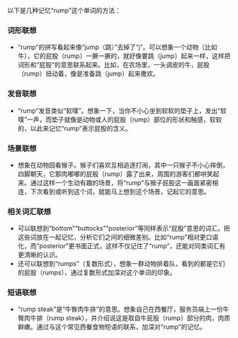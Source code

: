 以下是几种记忆“rump”这个单词的方法：

### 词形联想
 - “rump”的拼写看起来像“jump（跳）”去掉了“j”。可以想象一个动物（比如牛），它的屁股（rump）一撅一撅的，就好像要跳（jump）起来一样，这样把词形和“屁股”的意思联系起来。比如，在农场里，一头调皮的牛，屁股（rump）扭动着，像是准备跳（jump）起来撒欢。

### 发音联想
 - “rump”发音类似“软噗”。想象一下，当你不小心坐到软软的垫子上，发出“软噗”一声，而垫子就像是动物或人的屁股（rump）部位的形状和触感，软软的，以此来记忆“rump”表示屁股的含义。

### 场景联想
 - 想象在动物园看猴子。猴子们喜欢互相追逐打闹，其中一只猴子不小心摔倒，四脚朝天，它那肉嘟嘟的屁股（rump）露了出来，周围的游客们都哄笑起来。通过这样一个生动有趣的场景，将“rump”与猴子屁股这一画面紧密相连，下次看到或听到这个词，就能马上想到这个场景，记起它的意思。

### 相关词汇联想
 - 可以联想到“bottom”“buttocks”“posterior”等同样表示“屁股”意思的词汇。把这些词放在一起记忆，分析它们之间的细微差别。比如“rump”相对更口语化，而“posterior”更书面正式，这样不仅记住了“rump”，还能对同类词汇有更清晰的认识。
 - 还可以联想到“rumps”（复数形式），想象一群动物排着队，看到的都是它们的屁股（rumps），通过复数形式加深对这个单词的印象。

### 短语联想
 - “rump steak”是“牛臀肉牛排”的意思。想象自己在西餐厅，服务员端上一份牛臀肉牛排（rump steak），并介绍说这是取自牛屁股（rump）部分的肉，肉质鲜嫩。通过与这个常见西餐食物短语的联系，加深对“rump”的记忆。 